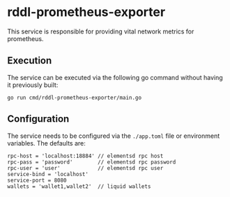 # rddl-prometheus-exporter
This service is responsible for providing vital network metrics for prometheus.

## Execution
The service can be executed via the following go command without having it previously built:
```
go run cmd/rddl-prometheus-exporter/main.go
```

## Configuration
The service needs to be configured via the ```./app.toml``` file or environment variables. The defaults are:
```
rpc-host = 'localhost:18884' // elementsd rpc host
rpc-pass = 'password'        // elementsd rpc password
rpc-user = 'user'            // elementsd rpc user
service-bind = 'localhost'
service-port = 8080
wallets = 'wallet1,wallet2'  // liquid wallets
```